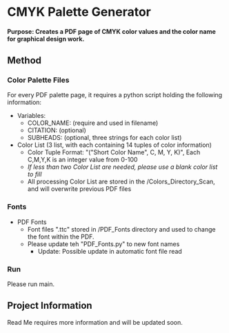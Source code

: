 # CMYK Palette Generator

#### Purpose: Creates a PDF page of CMYK color values and the color name for graphical design work. 

## Method
### Color Palette Files

For every PDF palette page, it requires a python script holding the following information:
- Variables:
  - COLOR_NAME: (require and used in filename)
  - CITATION: (optional)
  - SUBHEADS:  (optional, three strings for each color list)
- Color List (3 list, with each containing 14 tuples of color information)
  - Color Tuple Format:  "("Short Color Name", C, M, Y, K)", Each C,M,Y,K  is an integer value from 0-100
  - _If less than two Color List are needed, please use a blank color list to fill_
  - All processing Color List are stored in the /Colors_Directory_Scan, and will overwrite previous PDF files
  
### Fonts

- PDF Fonts
  - Font files ".ttc" stored in /PDF_Fonts directory and used to change the font within the PDF.
  - Please update teh "PDF_Fonts.py" to new font names
    - Update: Possible update in automatic font file read

### Run
Please run main.


## Project Information
Read Me requires more information and will be updated soon.






